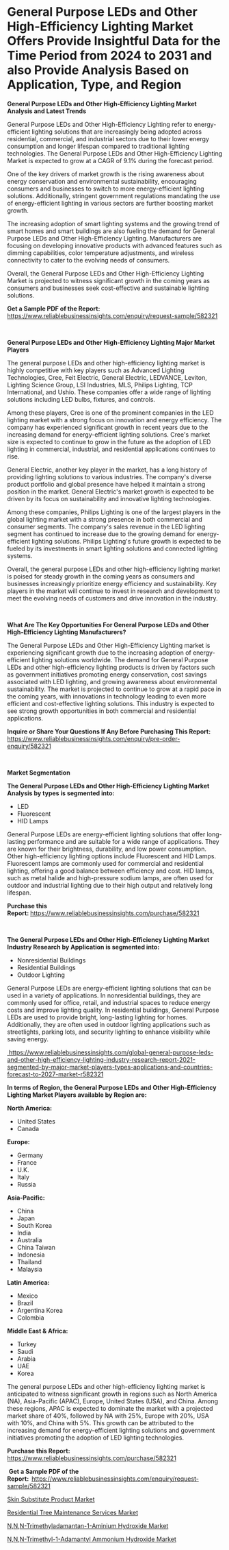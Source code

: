 <p><h1>General Purpose LEDs and Other High-Efficiency Lighting Market Offers Provide Insightful Data for the Time Period from 2024 to 2031 and also Provide Analysis Based on Application, Type, and Region</h1></p><p><strong>General Purpose LEDs and Other High-Efficiency Lighting Market Analysis and Latest Trends</strong></p>
<p><p>General Purpose LEDs and Other High-Efficiency Lighting refer to energy-efficient lighting solutions that are increasingly being adopted across residential, commercial, and industrial sectors due to their lower energy consumption and longer lifespan compared to traditional lighting technologies. The General Purpose LEDs and Other High-Efficiency Lighting Market is expected to grow at a CAGR of 9.1% during the forecast period.</p><p>One of the key drivers of market growth is the rising awareness about energy conservation and environmental sustainability, encouraging consumers and businesses to switch to more energy-efficient lighting solutions. Additionally, stringent government regulations mandating the use of energy-efficient lighting in various sectors are further boosting market growth.</p><p>The increasing adoption of smart lighting systems and the growing trend of smart homes and smart buildings are also fueling the demand for General Purpose LEDs and Other High-Efficiency Lighting. Manufacturers are focusing on developing innovative products with advanced features such as dimming capabilities, color temperature adjustments, and wireless connectivity to cater to the evolving needs of consumers.</p><p>Overall, the General Purpose LEDs and Other High-Efficiency Lighting Market is projected to witness significant growth in the coming years as consumers and businesses seek cost-effective and sustainable lighting solutions.</p></p>
<p><strong>Get a Sample PDF of the Report:&nbsp;</strong> <a href="https://www.reliablebusinessinsights.com/enquiry/request-sample/582321">https://www.reliablebusinessinsights.com/enquiry/request-sample/582321</a></p>
<p>&nbsp;</p>
<p><strong>General Purpose LEDs and Other High-Efficiency Lighting Major Market Players</strong></p>
<p><p>The general purpose LEDs and other high-efficiency lighting market is highly competitive with key players such as Advanced Lighting Technologies, Cree, Feit Electric, General Electric, LEDVANCE, Leviton, Lighting Science Group, LSI Industries, MLS, Philips Lighting, TCP International, and Ushio. These companies offer a wide range of lighting solutions including LED bulbs, fixtures, and controls.</p><p>Among these players, Cree is one of the prominent companies in the LED lighting market with a strong focus on innovation and energy efficiency. The company has experienced significant growth in recent years due to the increasing demand for energy-efficient lighting solutions. Cree's market size is expected to continue to grow in the future as the adoption of LED lighting in commercial, industrial, and residential applications continues to rise.</p><p>General Electric, another key player in the market, has a long history of providing lighting solutions to various industries. The company's diverse product portfolio and global presence have helped it maintain a strong position in the market. General Electric's market growth is expected to be driven by its focus on sustainability and innovative lighting technologies.</p><p>Among these companies, Philips Lighting is one of the largest players in the global lighting market with a strong presence in both commercial and consumer segments. The company's sales revenue in the LED lighting segment has continued to increase due to the growing demand for energy-efficient lighting solutions. Philips Lighting's future growth is expected to be fueled by its investments in smart lighting solutions and connected lighting systems.</p><p>Overall, the general purpose LEDs and other high-efficiency lighting market is poised for steady growth in the coming years as consumers and businesses increasingly prioritize energy efficiency and sustainability. Key players in the market will continue to invest in research and development to meet the evolving needs of customers and drive innovation in the industry.</p></p>
<p>&nbsp;</p>
<p><strong>What Are The Key Opportunities For General Purpose LEDs and Other High-Efficiency Lighting Manufacturers?</strong></p>
<p><p>The General Purpose LEDs and Other High-Efficiency Lighting market is experiencing significant growth due to the increasing adoption of energy-efficient lighting solutions worldwide. The demand for General Purpose LEDs and other high-efficiency lighting products is driven by factors such as government initiatives promoting energy conservation, cost savings associated with LED lighting, and growing awareness about environmental sustainability. The market is projected to continue to grow at a rapid pace in the coming years, with innovations in technology leading to even more efficient and cost-effective lighting solutions. This industry is expected to see strong growth opportunities in both commercial and residential applications.</p></p>
<p><strong>Inquire or Share Your Questions If Any Before Purchasing This Report:</strong> <a href="https://www.reliablebusinessinsights.com/enquiry/pre-order-enquiry/582321">https://www.reliablebusinessinsights.com/enquiry/pre-order-enquiry/582321</a></p>
<p>&nbsp;</p>
<p><strong>Market Segmentation</strong></p>
<p><strong>The General Purpose LEDs and Other High-Efficiency Lighting Market Analysis by types is segmented into:</strong></p>
<p><ul><li>LED</li><li>Fluorescent</li><li>HID Lamps</li></ul></p>
<p><p>General Purpose LEDs are energy-efficient lighting solutions that offer long-lasting performance and are suitable for a wide range of applications. They are known for their brightness, durability, and low power consumption. Other high-efficiency lighting options include Fluorescent and HID Lamps. Fluorescent lamps are commonly used for commercial and residential lighting, offering a good balance between efficiency and cost. HID lamps, such as metal halide and high-pressure sodium lamps, are often used for outdoor and industrial lighting due to their high output and relatively long lifespan.</p></p>
<p><strong>Purchase this Report:&nbsp;</strong><a href="https://www.reliablebusinessinsights.com/purchase/582321">https://www.reliablebusinessinsights.com/purchase/582321</a></p>
<p>&nbsp;</p>
<p><strong>The General Purpose LEDs and Other High-Efficiency Lighting Market Industry Research by Application is segmented into:</strong></p>
<p><ul><li>Nonresidential Buildings</li><li>Residential Buildings</li><li>Outdoor Lighting</li></ul></p>
<p><p>General Purpose LEDs are energy-efficient lighting solutions that can be used in a variety of applications. In nonresidential buildings, they are commonly used for office, retail, and industrial spaces to reduce energy costs and improve lighting quality. In residential buildings, General Purpose LEDs are used to provide bright, long-lasting lighting for homes. Additionally, they are often used in outdoor lighting applications such as streetlights, parking lots, and security lighting to enhance visibility while saving energy.</p></p>
<p><a href="https://www.reliablebusinessinsights.com/global-general-purpose-leds-and-other-high-efficiency-lighting-industry-research-report-2021-segmented-by-major-market-players-types-applications-and-countries-forecast-to-2027-market-r582321">&nbsp;https://www.reliablebusinessinsights.com/global-general-purpose-leds-and-other-high-efficiency-lighting-industry-research-report-2021-segmented-by-major-market-players-types-applications-and-countries-forecast-to-2027-market-r582321</a></p>
<p><strong>In terms of Region, the General Purpose LEDs and Other High-Efficiency Lighting Market Players available by Region are:</strong></p>
<p>
    <p> <strong> North America: </strong>
        <ul>
            <li>United States</li>
            <li>Canada</li>
        </ul>
        </p> 
    <p> <strong> Europe: </strong>
        <ul>
            <li>Germany</li>
            <li>France</li>
            <li>U.K.</li>
            <li>Italy</li>
            <li>Russia</li>
        </ul>
        </p> 
    <p> <strong> Asia-Pacific: </strong>
        <ul>
            <li>China</li>
            <li>Japan</li>
            <li>South Korea</li>
            <li>India</li>
            <li>Australia</li>
            <li>China Taiwan</li>
            <li>Indonesia</li>
            <li>Thailand</li>
            <li>Malaysia</li>
        </ul>
        </p> 
    <p> <strong> Latin America: </strong>
        <ul>
            <li>Mexico</li>
            <li>Brazil</li>
            <li>Argentina Korea</li>
            <li>Colombia</li>
        </ul>
        </p> 
    <p> <strong> Middle East & Africa: </strong>
        <ul>
            <li>Turkey</li>
            <li>Saudi</li>
            <li>Arabia</li>
            <li>UAE</li>
            <li>Korea</li>
        </ul>
    </p>
    </p>
<p><p>The general purpose LEDs and other high-efficiency lighting market is anticipated to witness significant growth in regions such as North America (NA), Asia-Pacific (APAC), Europe, United States (USA), and China. Among these regions, APAC is expected to dominate the market with a projected market share of 40%, followed by NA with 25%, Europe with 20%, USA with 10%, and China with 5%. This growth can be attributed to the increasing demand for energy-efficient lighting solutions and government initiatives promoting the adoption of LED lighting technologies.</p></p>
<p><strong>Purchase this Report: </strong><a href="https://www.reliablebusinessinsights.com/purchase/582321">https://www.reliablebusinessinsights.com/purchase/582321</a></p>
<p>&nbsp;<strong>Get a Sample PDF of the Report:&nbsp;&nbsp;</strong><a href="https://www.reliablebusinessinsights.com/enquiry/request-sample/582321">https://www.reliablebusinessinsights.com/enquiry/request-sample/582321</a></p>
<p><strong></strong></p>
<p><p><a href="https://medium.com/@shawnsmithv6981/skin-substitute-product-market-forecasts-market-trends-and-impact-analysis-2024-2031-eaed0f02d1b6">Skin Substitute Product Market</a></p><p><a href="https://medium.com/@liam.mcgrath5645/residential-tree-maintenance-services-market-size-is-growing-at-cagr-of-6-4-cd8ff56f8b41">Residential Tree Maintenance Services Market</a></p><p><a href="https://github.com/mzurpwxu46/Market-Research-Report-List-1/blob/main/nnn-trimethyladamantan-1-aminium-hydroxide-market.md">N,N,N-Trimethyladamantan-1-Aminium Hydroxide Market</a></p><p><a href="https://github.com/avrinamou1/Market-Research-Report-List-1/blob/main/nnn-trimethyl-1-adamantyl-ammonium-hydroxide-market.md">N,N,N-Trimethyl-1-Adamantyl Ammonium Hydroxide Market</a></p></p>